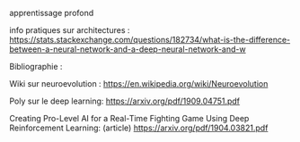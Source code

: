 apprentissage profond

info pratiques sur architectures : https://stats.stackexchange.com/questions/182734/what-is-the-difference-between-a-neural-network-and-a-deep-neural-network-and-w

Bibliographie :

Wiki sur neuroevolution :
https://en.wikipedia.org/wiki/Neuroevolution

Poly sur le deep learning:
https://arxiv.org/pdf/1909.04751.pdf

Creating Pro-Level AI for a Real-Time Fighting Game Using Deep Reinforcement Learning: (article)
https://arxiv.org/pdf/1904.03821.pdf
